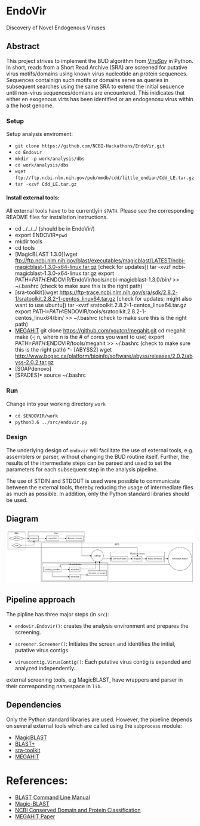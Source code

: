 # EndoVir
Discovery of Novel Endogenous Viruses

## Abstract
This project strives to  implement the BUD algorithm from
[ViruSpy](https://github.com/NCBI-Hackathons/ViruSpy)  in Python. In short,
reads from a Short Read Archive (SRA) are screened for putative virus
motifs/domains using known virus nucleotide an protein sequences. Sequences
containign such motifs or domains serve as queries in subsequent searches using
the same SRA to extend the initial sequence until non-virus sequences/domians are
encountered. This inidicates that either en exogenous virts has been identified
or an endogenosu virus within a the host genome.


### Setup
Setup analysis enviroment:
 - `git clone https://github.com/NCBI-Hackathons/EndoVir.git`
 - `cd Endovir`
 - `mkdir -p work/analysis/dbs`
 - `cd work/analysis/dbs`
 - `wget ftp://ftp.ncbi.nlm.nih.gov/pub/mmdb/cdd/little_endian/Cdd_LE.tar.gz`
 - `tar -xzvf Cdd_LE.tar.gz`

#### Install external tools:
All external tools have to be currentlyin `$PATH`. Please see the corresponding
README files for installation instructions.
  - cd ../../../ (should be in EndoVir/)
  - export ENDOVIR=`pwd`
  - mkdir tools
  - cd tools
  - [MagicBLAST 1.3.0](wget ftp://ftp.ncbi.nlm.nih.gov/blast/executables/magicblast/LATEST/ncbi-magicblast-1.3.0-x64-linux.tar.gz       [check for updates])
    tar -xvzf ncbi-magicblast-1.3.0-x64-linux.tar.gz
    export PATH=$PATH:$ENDOVIR/EndoVir/tools/ncbi-magicblast-1.3.0/bin/ >> ~/.bashrc (check to make sure this is the right path)
  - [sra-toolkit](wget https://ftp-trace.ncbi.nlm.nih.gov/sra/sdk/2.8.2-1/sratoolkit.2.8.2-1-centos_linux64.tar.gz [check for updates; might also want to use ubuntu])
    tar -xvzf sratoolkit.2.8.2-1-centos_linux64.tar.gz
    export PATH=$PATH:$ENDOVIR/tools/sratoolkit.2.8.2-1-centos_linux64/bin/ >> ~/.bashrc (check to make sure this is the right path)
  - [MEGAHIT](https://github.com/voutcn/megahit)
     git clone https://github.com/voutcn/megahit.git 
     cd megahit
     make (-j n, where n is the # of cores you want to use)
     export PATH=$PATH:$ENDOVIR/tools/megahit >> ~/.bashrc (check to make sure this is the right path)
  *- [ABYSS2]
    wget http://www.bcgsc.ca/platform/bioinfo/software/abyss/releases/2.0.2/abyss-2.0.2.tar.gz
  - [SOAPdenovo]
  - [SPADES]*
    source ~/.bashrc
   
   

### Run
Change into your working directory `work`
 - `cd $ENDOVIR/work`
 - `python3.6 ../src/endovir.py`

### Design
The underlying design of `endovir` will facilitate the use of external tools, e.g.
assemblers or parser, without changing the BUD routine itself. Further, the
results of the intermediate steps can be parsed and used to set the parameters
for each subsequent step in the analysis pipeline.

The use of  STDIN and STDOUT is used were  possible to communicate
between the external tools, thereby reducing the usage of intermediate files as
much as possible. In addition, only the Python standard libraries should be
used.

## Diagram
![Endovir diagram](doc/figs/workflow/workflow.small.png)
## Pipeline approach

The pipline has three major steps (in `src`):
- `endovir.Endovir()`: creates the analysis environment and prepares the
screening.


- `screener.Screener()`: Initiates the screen and identifies the initial,
putative virus contigs.

- `viruscontig.VirusContig()`: Each putative virus contig is expanded and
analyzed independently.

external screening tools, e.g MagicBLAST, have wrappers and parser in their
corresponding namespace in `lib`.

## Dependencies
Only the Python standard  libraries are used. However, the pipeline depends on
several external tools which are called using the `subprocess` module:

- [MagicBLAST](ftp://ftp.ncbi.nlm.nih.gov/blast/executables/magicblast)
- [BLAST+](ftp://ftp.ncbi.nlm.nih.gov/blast/executables/blast+/LATEST)
- [sra-toolkit](https://trace.ncbi.nlm.nih.gov/Traces/sra/sra.cgi?view=software)
- [MEGAHIT](https://github.com/voutcn/megahit)


# References:
 - [BLAST Command Line Manual](https://www.ncbi.nlm.nih.gov/books/NBK279690/)
 - [Magic-BLAST](https://github.com/boratyng/magicblast)
 - [NCBI Conserved Domain and Protein Classification](https://www.ncbi.nlm.nih.gov/Structure/cdd/cdd_help.shtml)
 - [MEGAHIT Paper](https://www.ncbi.nlm.nih.gov/pubmed/25609793)
